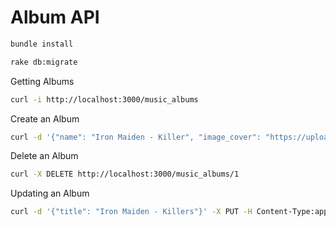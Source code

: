 Album API
==========

```bash
bundle install
```

```bash
rake db:migrate
```
Getting Albums
```bash
curl -i http://localhost:3000/music_albums
```
Create an Album
```bash
curl -d '{"name": "Iron Maiden - Killer", "image_cover": "https://upload.wikimedia.org/wikipedia/en/thumb/b/b4/Iron_Maiden_Killers.jpg/220px-Iron_Maiden_Killers.jpg"}'  -X POST -H Content-Type:application/json http://localhost:3000/music_albums
```
Delete an Album
```bash
curl -X DELETE http://localhost:3000/music_albums/1
```
Updating an Album
```bash
curl -d '{"title": "Iron Maiden - Killers"}' -X PUT -H Content-Type:application/json http://localhost:3000/music_albums/1
```
